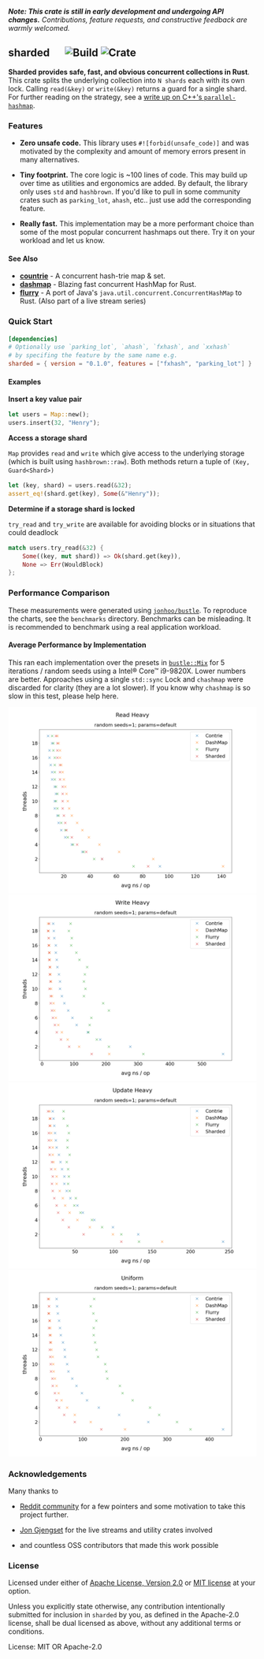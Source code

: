 _**Note: This crate is still in early development and undergoing API changes.** Contributions, feature requests, and
constructive feedback are warmly welcomed._

## sharded &emsp; ![Build] ![Crate]

[Build]: https://github.com/nkconnor/sharded/workflows/build/badge.svg
[Crate]: https://img.shields.io/crates/v/sharded

**Sharded provides safe, fast, and obvious concurrent collections in Rust**. This crate splits the
underlying collection into `N shards` each with its own lock. Calling `read(&key)` or `write(&key)`
returns a guard for a single shard. For further reading on the strategy, see a [write up on C++'s `parallel-hashmap`](https://greg7mdp.github.io/parallel-hashmap/).

### Features

* **Zero unsafe code.** This library uses `#![forbid(unsafe_code)]` and was motivated by
the complexity and amount of memory errors present in many alternatives.

* **Tiny footprint.** The core logic is ~100 lines of code. This may build up over time as utilities
and ergonomics are added. By default, the library only uses `std` and `hashbrown`. If you'd like to pull in some community
crates such as `parking_lot`, `ahash`, etc.. just use add the corresponding feature.

* **Really fast.** This implementation may be a more performant choice than some
of the most popular concurrent hashmaps out there. Try it on your workload and let us know.

#### See Also

- **[countrie](https://crates.io/crates/contrie)** - A concurrent hash-trie map & set.
- **[dashmap](https://github.com/xacrimon/dashmap)** - Blazing fast concurrent HashMap for Rust.
- **[flurry](https://github.com/jonhoo/flurry)** - A port of Java's `java.util.concurrent.ConcurrentHashMap` to Rust. (Also part of a live stream series)

### Quick Start

```toml
[dependencies]
# Optionally use `parking_lot`, `ahash`, `fxhash`, and `xxhash`
# by specifing the feature by the same name e.g.
sharded = { version = "0.1.0", features = ["fxhash", "parking_lot"] }
```
#### Examples

**Insert a key value pair**

```rust
let users = Map::new();
users.insert(32, "Henry");
```

**Access a storage shard**

`Map` provides `read` and `write` which give access to the underlying
storage (which is built using `hashbrown::raw`). Both methods return a tuple of `(Key,
Guard<Shard>)`

```rust
let (key, shard) = users.read(&32);
assert_eq!(shard.get(key), Some(&"Henry"));
```

**Determine if a storage shard is locked**

`try_read` and `try_write` are available for avoiding blocks or in situations that could
deadlock

```rust
match users.try_read(&32) {
    Some((key, mut shard)) => Ok(shard.get(key)),
    None => Err(WouldBlock)
};
```

### Performance Comparison

These measurements were generated using [`jonhoo/bustle`](https://github.com/jonhoo/bustle). To reproduce the charts,
see the `benchmarks` directory. Benchmarks can be misleading. It is recommended to benchmark using a real application
workload.

#### Average Performance by Implementation

This ran each implementation over the presets in [`bustle::Mix`](https://docs.rs/bustle/0.4.2/bustle/struct.Mix.html) for 5
iterations / random seeds using a Intel® Core™ i9-9820X. Lower numbers are better. Approaches using a single `std::sync` Lock and `chashmap` were discarded for clarity (they are
a lot slower). If you know why `chashmap` is so slow in this test, please help here.

![Read Heavy Performance)](benchmarks/avg_performance_read_heavy.png)
![Write Heavy Performance)](benchmarks/avg_performance_write_heavy.png)
![Update Heavy Performance)](benchmarks/avg_performance_update_heavy.png)
![Uniform Performance)](benchmarks/avg_performance_uniform.png)

### Acknowledgements

Many thanks to

- [Reddit community](https://www.reddit.com/r/rust) for a few pointers and
some motivation to take this project further.

- [Jon Gjengset](https://github.com/jonhoo) for the live streams and utility crates involved

- and countless OSS contributors that made this work possible

### License

Licensed under either of <a href="LICENSE-APACHE">Apache License, Version
2.0</a> or <a href="LICENSE-MIT">MIT license</a> at your option.

Unless you explicitly state otherwise, any contribution intentionally submitted
for inclusion in `sharded` by you, as defined in the Apache-2.0 license, shall be
dual licensed as above, without any additional terms or conditions.

License: MIT OR Apache-2.0
